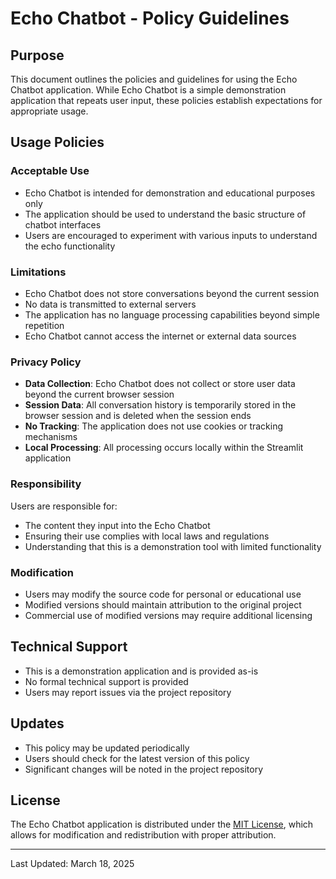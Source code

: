 # Echo Chatbot - Policy Guidelines

## Purpose
This document outlines the policies and guidelines for using the Echo Chatbot application. While Echo Chatbot is a simple demonstration application that repeats user input, these policies establish expectations for appropriate usage.

## Usage Policies

### Acceptable Use
- Echo Chatbot is intended for demonstration and educational purposes only
- The application should be used to understand the basic structure of chatbot interfaces
- Users are encouraged to experiment with various inputs to understand the echo functionality

### Limitations
- Echo Chatbot does not store conversations beyond the current session
- No data is transmitted to external servers
- The application has no language processing capabilities beyond simple repetition
- Echo Chatbot cannot access the internet or external data sources

### Privacy Policy
- **Data Collection**: Echo Chatbot does not collect or store user data beyond the current browser session
- **Session Data**: All conversation history is temporarily stored in the browser session and is deleted when the session ends
- **No Tracking**: The application does not use cookies or tracking mechanisms
- **Local Processing**: All processing occurs locally within the Streamlit application

### Responsibility
Users are responsible for:
- The content they input into the Echo Chatbot
- Ensuring their use complies with local laws and regulations
- Understanding that this is a demonstration tool with limited functionality

### Modification
- Users may modify the source code for personal or educational use
- Modified versions should maintain attribution to the original project
- Commercial use of modified versions may require additional licensing

## Technical Support
- This is a demonstration application and is provided as-is
- No formal technical support is provided
- Users may report issues via the project repository

## Updates
- This policy may be updated periodically
- Users should check for the latest version of this policy
- Significant changes will be noted in the project repository

## License
The Echo Chatbot application is distributed under the [MIT License](LICENSE), which allows for modification and redistribution with proper attribution.

---

Last Updated: March 18, 2025
